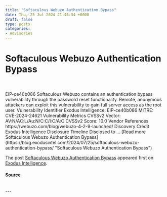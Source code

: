 ```yaml
---
title: "Softaculous Webuzo Authentication Bypass"
date: Thu, 25 Jul 2024 21:46:34 +0000
draft: false
type: posts
categories: 
- Advisories
---
```

# Softaculous Webuzo Authentication Bypass

<br/>

<br/>
EIP-ce40b086 Softaculous Webuzo contains an authentication bypass vulnerability through the password reset functionality. Remote, anonymous attackers can exploit this vulnerability to gain full server access as the root user. Vulnerability Identifier Exodus Intelligence: EIP-ce40b086 MITRE: CVE-2024-24621 Vulnerability Metrics CVSSv2 Vector: AV:N/AC:L/Au:N/C:C/I:C/A:C CVSSv2 Score: 10.0 Vendor References https://webuzo.com/blog/webuzo-4-2-9-launched/ Discovery Credit Exodus Intelligence Disclosure Timeline Disclosed to ... [Read more Softaculous Webuzo Authentication Bypass](https://blog.exodusintel.com/2024/07/25/softaculous-webuzo-authentication-bypass/ "Softaculous Webuzo Authentication Bypass")

The post [Softaculous Webuzo Authentication Bypass](https://blog.exodusintel.com/2024/07/25/softaculous-webuzo-authentication-bypass/) appeared first on [Exodus Intelligence](https://blog.exodusintel.com).

#### [Source](https://blog.exodusintel.com/2024/07/25/softaculous-webuzo-authentication-bypass/)

<br/>
---
